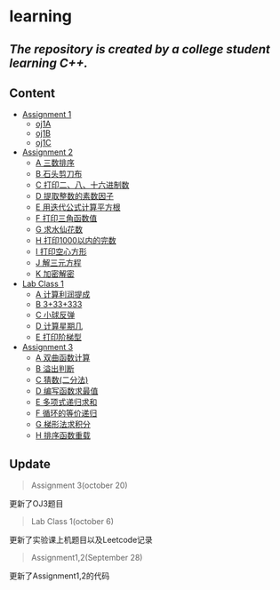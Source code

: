 # learning 
*The repository is created by a college student learning C++.*
---
## Content
- [Assignment 1](docs/oj1.md)
   - [oj1A](docs/oj1.md)
   - [oj1B](docs/oj1.md)
   - [oj1C](docs/oj1.md)
- [Assignment 2](docs/oj2.md)
   - [A 三数排序](docs/oj2.md)
   - [B 石头剪刀布](docs/oj2.md)
   - [C 打印二、八、十六进制数](docs/oj2.md)
   - [D 提取整数的素数因子](docs/oj2.md)
   - [E 用迭代公式计算平方根](docs/oj2.md)
   - [F 打印三角函数值](docs/oj2.md)
   - [G 求水仙花数](docs/oj2.md)
   - [H 打印1000以内的完数](docs/oj2.md)
   - [I 打印空心方形](docs/oj2.md)
   - [J 解三元方程](docs/oj2.md)
   - [K 加密解密](docs/oj2.md)
- [Lab Class 1](docs/ep1.md)
   - [A 计算利润提成](docs/ep1.md)
   - [B 3+33+333](docs/ep1.md)
   - [C 小球反弹](docs/ep1.md)
   - [D 计算星期几](docs/ep1.md)
   - [E 打印阶梯型](docs/ep1.md)
- [Assignment 3](docs/oj3.md)
   - [A 双曲函数计算](docs/oj3.md)
   - [B 溢出判断](docs/oj3.md)
   - [C 猜数(二分法)](docs/oj3.md)
   - [D 编写函数求最值](docs/oj3.md)
   - [E 多项式递归求和](docs/oj3.md)
   - [F 循环的等价递归](docs/oj3.md)
   - [G 梯形法求积分](docs/oj3.md)
   - [H 排序函数重载](docs/oj3.md)
## Update
>Assignment 3(october 20) 
 
更新了OJ3题目
>Lab Class 1(october 6) 
 
更新了实验课上机题目以及Leetcode记录 
>Assignment1,2(September 28) 
 
更新了Assignment1,2的代码 
